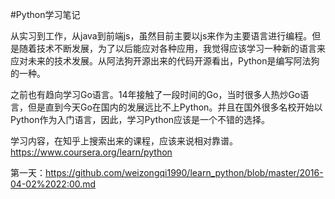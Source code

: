 #Python学习笔记

从实习到工作，从java到前端js，虽然目前主要以js来作为主要语言进行编程。但是随着技术不断发展，为了以后能应对各种应用，我觉得应该学习一种新的语言来应对未来的技术发展。从阿法狗开源出来的代码开源看出，Python是编写阿法狗的一种。

之前也有趋向学习Go语言。14年接触了一段时间的Go，当时很多人热炒Go语言，但是直到今天Go在国内的发展远比不上Python。并且在国外很多名校开始以Python作为入门语言，因此，学习Python应该是一个不错的选择。

学习内容，在知乎上搜索出来的课程，应该来说相对靠谱。https://www.coursera.org/learn/python

第一天：https://github.com/weizongqi1990/learn_python/blob/master/2016-04-02%2022:00.md
